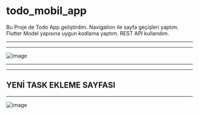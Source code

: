 # todo_mobil_app

Bu Proje de Todo App geliştirdim. 
Navigation ile sayfa geçişleri yaptım.
Flutter Model yapısına uygun kodlama yaptım.
REST API kullandım. 

-----------------------------------------------------
-------------------------------------------------------
![image](https://github.com/user-attachments/assets/6290098d-fe9c-4eb2-b8d5-a703999346cc)

------------------------------------------------------------
------------------------------------------------------------
YENİ TASK EKLEME SAYFASI
------------------------------------------------------------
------------------------------------------------------------
![image](https://github.com/user-attachments/assets/28d68d68-7678-4bb6-9c2e-02a8e2308076)
